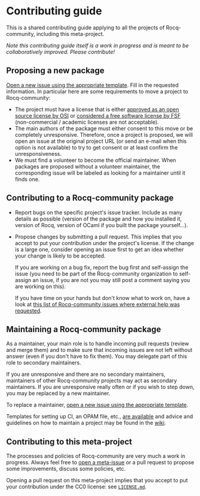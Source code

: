 # Contributing guide #

This is a shared contributing guide applying to all the projects of
Rocq-community, including this meta-project.

*Note this contributing guide itself is a work in progress and is meant to be
collaboratively improved. Please contribute!*

## Proposing a new package ##

[Open a new issue using the appropriate template][move_project].
Fill in the requested information. In particular here are some requirements to
move a project to Rocq-community:

- The project must have a license that is either
  [approved as an open source license by OSI][osi-approved-license]
  or [considered a free software license by FSF][fsf-free-software-license]
  (non-commercial / academic licenses are not acceptable).
- The main authors of the package must either consent to this move or be
  completely unresponsive. Therefore, once a project is proposed, we will
  open an issue at the original project URL (or send an e-mail when this
  option is not available) to try to get consent or at least confirm the
  unresponsiveness.
- We must find a volunteer to become the official maintainer. When
  packages are proposed without a volunteer maintainer, the corresponding
  issue will be labeled as looking for a maintainer until it finds one.

## Contributing to a Rocq-community package ##

- Report bugs on the specific project's issue tracker. Include as many details
  as possible (version of the package and how you installed it, version of Rocq,
  version of OCaml if you built the package yourself...).

- Propose changes by submitting a pull request. This implies that you accept to
  put your contribution under the project's license. If the change is a large
  one, consider opening an issue first to get an idea whether your change is
  likely to be accepted.

  If you are working on a bug fix, report the bug first and self-assign the issue
  (you need to be part of the Rocq-community organization to self-assign an issue,
  if you are not you may still post a comment saying you are working on this).

  If you have time on your hands but don't know what to work on, have a look
  at [this list of Rocq-community issues where external help was requested][help-wanted].

## Maintaining a Rocq-community package ##

As a maintainer, your main role is to handle incoming pull requests (review and
merge them) and to make sure that incoming issues are not left without answer
(even if you don't have to fix them). You may delegate part of this role to
secondary maintainers.

If you are unresponsive and there are no secondary maintainers, maintainers of
other Rocq-community projects may act as secondary maintainers. If you are
unresponsive really often or if you wish to step down, you may be replaced by
a new maintainer.

To replace a maintainer,
[open a new issue using the appropriate template][change_maintainer].

Templates for setting up CI, an OPAM file, etc., [are available][templates]
and advice and guidelines on how to maintain a project may be found in the
[wiki](https://github.com/rocq-community/manifesto/wiki).

## Contributing to this meta-project ##

The processes and policies of Rocq-community are very much a work in progress.
Always feel free to [open a meta-issue][meta] or a pull request to propose
some improvements, discuss some policies, etc.

Opening a pull request on this meta-project implies that you accept to put
your contribution under the CC0 license: see [`LICENSE.md`](LICENSE.md).

[move_project]: https://github.com/rocq-community/manifesto/issues/new?labels=move-project&template=1-move-a-project.md&title=Proposal+to+move+project+X+to+rocq-community

[osi-approved-license]: https://opensource.org/licenses/alphabetical

[fsf-free-software-license]: https://www.gnu.org/licenses/license-list.html

[change_maintainer]: https://github.com/rocq-community/manifesto/issues/new?labels=change-maintainer&template=2-change-maintainer.md&title=Change+maintainer+of+project+X

[meta]: https://github.com/rocq-community/manifesto/issues/new?labels=meta&template=3-meta.md

[templates]: https://github.com/rocq-community/templates

[help-wanted]: https://github.com/issues?q=is%3Aopen+is%3Aissue+archived%3Afalse+user%3Arocq-community+label%3A%22help+wanted%22
